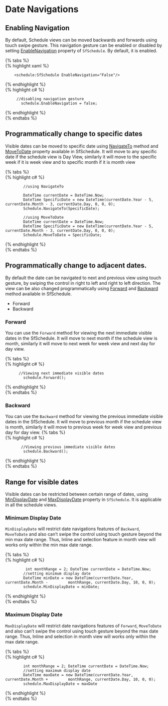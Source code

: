 ﻿# Date Navigations
## Enabling Navigation 
By default, Schedule views can be moved backwards and forwards using touch swipe gesture. This navigation gesture can be enabled or disabled by setting [EnableNavigation](https://help.syncfusion.com/cr/cref_files/xamarin/sfschedule/Syncfusion.SfSchedule.XForms~Syncfusion.SfSchedule.XForms.SfSchedule~EnableNavigation.html) property of `SfSchedule`. By default, it is enabled.

{% tabs %}   
{% highlight xaml %} 

        <schedule:SfSchedule EnableNavigation="False"/>
{% endhighlight %}   
{% highlight c# %} 

         //disabling navigation gesture
           schedule.EnableNavigation = false;

{% endhighlight %}   
{% endtabs %}  

## Programmatically change to specific dates 
Visible dates can be moved to specific date using [NavigateTo](https://help.syncfusion.com/cr/cref_files/xamarin/sfschedule/Syncfusion.SfSchedule.XForms~Syncfusion.SfSchedule.XForms.SfSchedule~NavigateTo.html) method and [MoveToDate](https://help.syncfusion.com/cr/cref_files/xamarin/sfschedule/Syncfusion.SfSchedule.XForms~Syncfusion.SfSchedule.XForms.SfSchedule~MoveToDate.html) property available in SfSchedule. It will move to any specific date if the schedule view is Day View, similarly it will move to the specific week if it is week view and to specific month if it is month view

{% tabs %}   
{% highlight c# %} 

            //using NavigateTo

            DateTime currentDate = DateTime.Now;
            DateTime SpecificDate = new DateTime(currentDate.Year - 5,                    currentDate.Month - 3, currentDate.Day, 0, 0, 0);
            Schedule.NavigateTo(SpecificDate);

            //using MoveToDate
            DateTime currentDate = DateTime.Now;
            DateTime SpecificDate = new DateTime(currentDate.Year - 5,                    currentDate.Month - 3, currentDate.Day, 0, 0, 0);
            Schedule.MoveToDate = SpecificDate;

{% endhighlight %}   
{% endtabs %}  

## Programmatically change to adjacent dates.
By default the date can be navigated to next and previous view using touch gesture, by swiping the control in right to left and right to left direction. The view can be also changed programmatically using [Forward](https://help.syncfusion.com/cr/cref_files/xamarin/sfschedule/Syncfusion.SfSchedule.XForms~Syncfusion.SfSchedule.XForms.SfSchedule~Forward.html) and [Backward](https://help.syncfusion.com/cr/cref_files/xamarin/sfschedule/Syncfusion.SfSchedule.XForms~Syncfusion.SfSchedule.XForms.SfSchedule~Backward.html) method available in SfSchedule. 

*  	Forward
*	Backward

### Forward
You can use the `Forward` method for viewing the next immediate visible dates in the SfSchedule. It will move to next month if the schedule view is month, similarly it will move to next week for week view and next day for day view.

{% tabs %}   
{% highlight c# %} 

          //Viewing next immediate visible dates
            schedule.Forward();

{% endhighlight %}   
{% endtabs %}  

### Backward
You can use the `Backward` method for viewing the previous immediate visible dates in the SfSchedule. It will move to previous month if the schedule view is month, similarly it will move to previous week for week view and previous day for day view.
{% tabs %}   
{% highlight c# %} 

           //Viewing previous immediate visible dates
            schedule.Backward();


{% endhighlight %}   
{% endtabs %} 

## Range for visible dates
Visible dates can be restricted between certain range of dates, using [MinDisplayDate](https://help.syncfusion.com/cr/cref_files/xamarin/sfschedule/Syncfusion.SfSchedule.XForms~Syncfusion.SfSchedule.XForms.SfSchedule~MinDisplayDate.html)  and [MaxDisplayDate](https://help.syncfusion.com/cr/cref_files/xamarin/sfschedule/Syncfusion.SfSchedule.XForms~Syncfusion.SfSchedule.XForms.SfSchedule~MaxDisplayDate.html)  property in `SfSchedule`. It is applicable in all the schedule views.

### Minimum Display Date
`MinDisplayDate` will restrict date navigations features of `Backward`, `MoveToDate` and also can’t swipe the control using touch gesture beyond the min max date range. Thus, Inline and selection feature in month view will works only within the min max date range.

{% tabs %}   
{% highlight c# %} 

             int monthRange = 2; DateTime currentDate = DateTime.Now;
            //setting minimum display date
            DateTime minDate = new DateTime(currentDate.Year, currentDate.Month -         monthRange, currentDate.Day, 10, 0, 0);
            schedule.MinDisplayDate = minDate;

{% endhighlight %}   
{% endtabs %} 
### Maximum Display Date
`MaxDisplayDate` will restrict date navigations features of `Forward`, `MoveToDate` and also can’t swipe the control using touch gesture beyond the max date range. Thus, Inline and selection in month view will works only within the max date range.

{% tabs %}   
{% highlight c# %} 

            int monthRange = 2; DateTime currentDate = DateTime.Now;
            //setting maximum display date
            DateTime maxDate = new DateTime(currentDate.Year, currentDate.Month +         monthRange, currentDate.Day, 10, 0, 0);
            schedule.MaxDisplayDate = maxDate


{% endhighlight %}   
{% endtabs %} 


